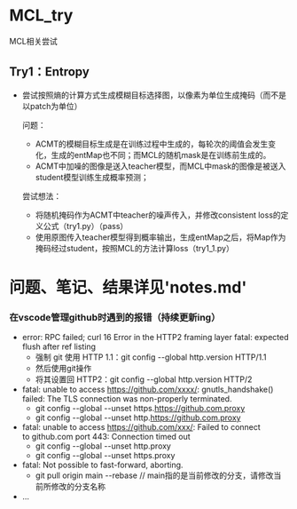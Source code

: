 # MCL_try
MCL相关尝试

## Try1：Entropy
- 尝试按照熵的计算方式生成模糊目标选择图，以像素为单位生成掩码（而不是以patch为单位）

  问题：

  - ACMT的模糊目标生成是在训练过程中生成的，每轮次的阈值会发生变化，生成的entMap也不同；而MCL的随机mask是在训练前生成的。
  - ACMT中加噪的图像是送入teacher模型，而MCL中mask的图像是被送入student模型训练生成概率预测；

  尝试想法：

  - 将随机掩码作为ACMT中teacher的噪声传入，并修改consistent loss的定义公式（try1.py）（pass）
  - 使用原图传入teacher模型得到概率输出，生成entMap之后，将Map作为掩码经过student，按照MCL的方法计算loss（try1_1.py）

# 问题、笔记、结果详见'notes.md'



### 在vscode管理github时遇到的报错（持续更新ing）
- error: RPC failed; curl 16 Error in the HTTP2 framing layer fatal: expected flush after ref listing
  - 强制 git 使用 HTTP 1.1：git config --global http.version HTTP/1.1
  - 然后使用git操作
  - 将其设置回 HTTP2：git config --global http.version HTTP/2
- fatal: unable to access https://github.com/xxxx/: gnutls_handshake() failed: The TLS connection was non-properly terminated.
  - git config --global  --unset https.https://github.com.proxy
  - git config --global  --unset http.https://github.com.proxy
- fatal: unable to access https://github.com/xxx/: Failed to connect to github.com port 443: Connection timed out
  - git config --global --unset http.proxy
  - git config --global --unset https.proxy
- fatal: Not possible to fast-forward, aborting.
  - git pull origin main --rebase // main指的是当前修改的分支，请修改当前所修改的分支名称
- ...
